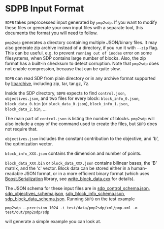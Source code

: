 # SDPB Input Format

`SDPB` takes preprocessed input generated by `pmp2sdp`.
If you want to modify these files or generate your own input files
with a separate tool, this documents the format you will need to follow.

`pmp2sdp` generates a directory containing multiple
JSON/binary files.
It may also generate zip archive instead of a directory, if you run it with `--zip` flag. This can be useful,
e.g. to prevent `running out of inodes` error on some filesystems, when SDP contains large number of blocks. Also, the
zip format has a built-in checksum to detect corruption. Note that `pmp2sdp` does not enable compression, because that
can be quite slow.

`SDPB` can read SDP from plain directory or in any archive format supported
by [libarchive](https://github.com/libarchive/libarchive/wiki/LibarchiveFormats), including zip, tar, tar.gz, 7z.

Inside the SDP directory, `SDPB` expects to find `control.json`,
`objectives.json`, and two files for every block: `block_info_0.json`, `block_data_0.bin` (or `block_data_0.json`),
`block_info_1.json`, `block_data_2.bin`, ...

The main part of `control.json` is listing the number of blocks.
`pmp2sdp` will also include a copy of the command used
to create the files, but `SDPB` does not require that.

`objectives.json` includes the constant contribution to the objective,
and 'b', the optimization vector.

`block_info_XXX.json` contains the dimension and number of points.

`block_data_XXX.bin` or `block_data_XXX.json` contains bilinear
bases, the 'B' matrix, and the 'c' vector.
Block data can be stored either in a human-readable JSON format, or in a more efficient binary format (which
uses [Boost.Serialization](http://boost.org/libs/serialization) library,
see [write_block_data.cxx](../src/pmp2sdp/write_block_data.cxx) for details).


The JSON schema for these input files are in
[sdp_control_schema.json](json_schema/sdp_control_schema.json),
[sdp_objectives_schema.json](json_schema/sdp_objectives_schema.json),
[sdp_block_info_schema.json](json_schema/sdp_block_info_schema.json),
[sdp_block_data_schema.json](json_schema/sdp_block_data_schema.json). Running `SDPB` on the
test example

    pmp2sdp --precision 1024 -i test/data/pmp2sdp/xml/pmp.xml -o test/out/pmp2sdp/sdp
    
will generate a simple example you can look at.

